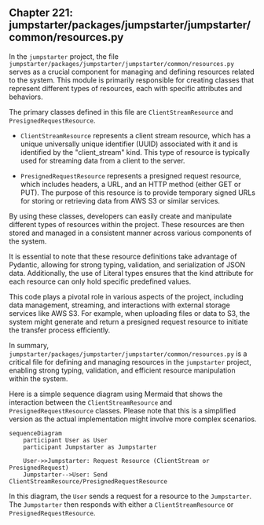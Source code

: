 ## Chapter 221: jumpstarter/packages/jumpstarter/jumpstarter/common/resources.py

 In the `jumpstarter` project, the file `jumpstarter/packages/jumpstarter/jumpstarter/common/resources.py` serves as a crucial component for managing and defining resources related to the system. This module is primarily responsible for creating classes that represent different types of resources, each with specific attributes and behaviors.

   The primary classes defined in this file are `ClientStreamResource` and `PresignedRequestResource`.

   - `ClientStreamResource` represents a client stream resource, which has a unique universally unique identifier (UUID) associated with it and is identified by the "client_stream" kind. This type of resource is typically used for streaming data from a client to the server.

   - `PresignedRequestResource` represents a presigned request resource, which includes headers, a URL, and an HTTP method (either GET or PUT). The purpose of this resource is to provide temporary signed URLs for storing or retrieving data from AWS S3 or similar services.

   By using these classes, developers can easily create and manipulate different types of resources within the project. These resources are then stored and managed in a consistent manner across various components of the system.

   It is essential to note that these resource definitions take advantage of Pydantic, allowing for strong typing, validation, and serialization of JSON data. Additionally, the use of Literal types ensures that the kind attribute for each resource can only hold specific predefined values.

   This code plays a pivotal role in various aspects of the project, including data management, streaming, and interactions with external storage services like AWS S3. For example, when uploading files or data to S3, the system might generate and return a presigned request resource to initiate the transfer process efficiently.

   In summary, `jumpstarter/packages/jumpstarter/jumpstarter/common/resources.py` is a critical file for defining and managing resources in the `jumpstarter` project, enabling strong typing, validation, and efficient resource manipulation within the system.

 Here is a simple sequence diagram using Mermaid that shows the interaction between the `ClientStreamResource` and `PresignedRequestResource` classes. Please note that this is a simplified version as the actual implementation might involve more complex scenarios.

```mermaid
sequenceDiagram
    participant User as User
    participant Jumpstarter as Jumpstarter

    User->>Jumpstarter: Request Resource (ClientStream or PresignedRequest)
    Jumpstarter-->User: Send ClientStreamResource/PresignedRequestResource
```

In this diagram, the `User` sends a request for a resource to the `Jumpstarter`. The `Jumpstarter` then responds with either a `ClientStreamResource` or `PresignedRequestResource`.